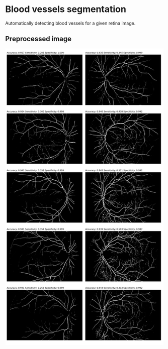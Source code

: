 # Blood vessels segmentation
Automatically detecting blood vessels for a given retina image.

## Preprocessed image
![Preprocessed image](./res/preprocessed-images.png)

